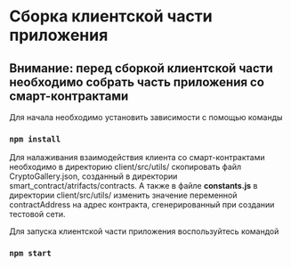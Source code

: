 # Сборка клиентской части приложения

## Внимание: перед сборкой клиентской части необходимо собрать часть приложения со смарт-контрактами

Для начала необходимо установить зависимости с помощью команды

### `npm install`

Для налаживания взаимодействия клиента со смарт-контрактами необходимо в директорию client/src/utils/ скопировать файл <string>CryptoGallery.json</string>, созданный в директории smart_contract/atrifacts/contracts. А также в файле <strong>constants.js</strong> в директории client/src/utils/ изменить значение переменной contractAddress на адрес контракта, сгенерированный при создании тестовой сети.

Для запуска клиентской части приложения воспользуйтесь командой

### `npm start`
